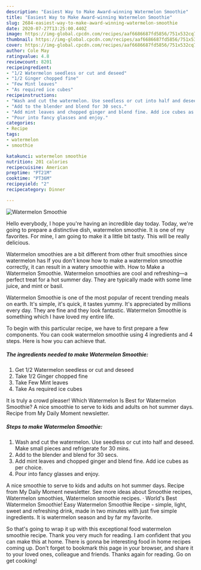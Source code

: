 ```yaml
---
description: "Easiest Way to Make Award-winning Watermelon Smoothie"
title: "Easiest Way to Make Award-winning Watermelon Smoothie"
slug: 2684-easiest-way-to-make-award-winning-watermelon-smoothie
date: 2020-07-27T13:25:00.440Z
image: https://img-global.cpcdn.com/recipes/aaf6686687fd5856/751x532cq70/watermelon-smoothie-recipe-main-photo.jpg
thumbnail: https://img-global.cpcdn.com/recipes/aaf6686687fd5856/751x532cq70/watermelon-smoothie-recipe-main-photo.jpg
cover: https://img-global.cpcdn.com/recipes/aaf6686687fd5856/751x532cq70/watermelon-smoothie-recipe-main-photo.jpg
author: Cole May
ratingvalue: 4.8
reviewcount: 8201
recipeingredient:
- "1/2 Watermelon seedless or cut and deseed"
- "1/2 Ginger chopped fine"
- "Few Mint leaves"
- "As required ice cubes"
recipeinstructions:
- "Wash and cut the watermelon. Use seedless or cut into half and deseed. Make small pieces and refrigerate for 30 mins."
- "Add to the blender and blend for 30 secs."
- "Add mint leaves and chopped ginger and blend fine. Add ice cubes as per choice."
- "Pour into fancy glasses and enjoy."
categories:
- Recipe
tags:
- watermelon
- smoothie

katakunci: watermelon smoothie 
nutrition: 201 calories
recipecuisine: American
preptime: "PT21M"
cooktime: "PT36M"
recipeyield: "2"
recipecategory: Dinner

---
```



![Watermelon Smoothie](https://img-global.cpcdn.com/recipes/aaf6686687fd5856/751x532cq70/watermelon-smoothie-recipe-main-photo.jpg)

Hello everybody, I hope you're having an incredible day today. Today, we're going to prepare a distinctive dish, watermelon smoothie. It is one of my favorites. For mine, I am going to make it a little bit tasty. This will be really delicious.

Watermelon smoothies are a bit different from other fruit smoothies since watermelon has If you don&#39;t know how to make a watermelon smoothie correctly, it can result in a watery smoothie with. How to Make a Watermelon Smoothie. Watermelon smoothies are cool and refreshing—a perfect treat for a hot summer day. They are typically made with some lime juice, and mint or basil.

Watermelon Smoothie is one of the most popular of recent trending meals on earth. It's simple, it's quick, it tastes yummy. It's appreciated by millions every day. They are fine and they look fantastic. Watermelon Smoothie is something which I have loved my entire life.


To begin with this particular recipe, we have to first prepare a few components. You can cook watermelon smoothie using 4 ingredients and 4 steps. Here is how you can achieve that.

<!--inarticleads1-->

##### The ingredients needed to make Watermelon Smoothie:

1. Get 1/2 Watermelon seedless or cut and deseed
1. Take 1/2 Ginger chopped fine
1. Take Few Mint leaves
1. Take As required ice cubes


It is truly a crowd pleaser! Which Watermelon Is Best for Watermelon Smoothie? A nice smoothie to serve to kids and adults on hot summer days. Recipe from My Daily Moment newsletter. 

<!--inarticleads2-->

##### Steps to make Watermelon Smoothie:

1. Wash and cut the watermelon. Use seedless or cut into half and deseed. Make small pieces and refrigerate for 30 mins.
1. Add to the blender and blend for 30 secs.
1. Add mint leaves and chopped ginger and blend fine. Add ice cubes as per choice.
1. Pour into fancy glasses and enjoy.


A nice smoothie to serve to kids and adults on hot summer days. Recipe from My Daily Moment newsletter. See more ideas about Smoothie recipes, Watermelon smoothies, Watermelon smoothie recipes. · World&#39;s Best Watermelon Smoothie! Easy Watermelon Smoothie Recipe - simple, light, sweet and refreshing drink, made in two minutes with just five simple ingredients. It is watermelon season and by far my favorite. 

So that's going to wrap it up with this exceptional food watermelon smoothie recipe. Thank you very much for reading. I am confident that you can make this at home. There is gonna be interesting food in home recipes coming up. Don't forget to bookmark this page in your browser, and share it to your loved ones, colleague and friends. Thanks again for reading. Go on get cooking!
